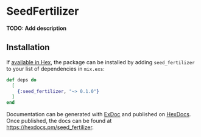 # SeedFertilizer

**TODO: Add description**

## Installation

If [available in Hex](https://hex.pm/docs/publish), the package can be installed
by adding `seed_fertilizer` to your list of dependencies in `mix.exs`:

```elixir
def deps do
  [
    {:seed_fertilizer, "~> 0.1.0"}
  ]
end
```

Documentation can be generated with [ExDoc](https://github.com/elixir-lang/ex_doc)
and published on [HexDocs](https://hexdocs.pm). Once published, the docs can
be found at <https://hexdocs.pm/seed_fertilizer>.

